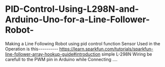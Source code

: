# PID-Control-Using-L298N-and-Arduino-Uno-for-a-Line-Follower-Robot-
Making a Line Following Robot using pid control function 
Sensor Used in the Operation is this---------- https://learn.sparkfun.com/tutorials/sparkfun-line-follower-array-hookup-guide#introduction
simple L-298N Wiring be carefull to the PWM pin in Arduino while Connecting ....
